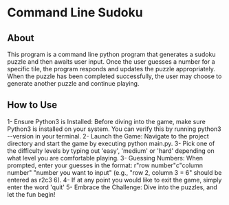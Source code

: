 # Command Line Sudoku

## About
This program is a command line python program that generates a sudoku puzzle and then awaits user input. Once the user guesses a number for a specific tile, the program responds and updates the puzzle appropriately. When the puzzle has been completed successfully, the user may choose to generate another puzzle and continue playing.

## How to Use
1- Ensure Python3 is Installed: Before diving into the game, make sure Python3 is installed on your system. You can verify this by running python3 --version in your terminal.
2- Launch the Game: Navigate to the project directory and start the game by executing python main.py.
3- Pick one of the difficulty levels by typing out 'easy', 'medium' or 'hard' depending on what level you are comfortable playing.
3- Guessing Numbers: When prompted, enter your guesses in the format: r"row number"c"column number" "number you want to input" (e.g., "row 2, column 3 = 6" should be entered as r2c3 6).
4- If at any point you would like to exit the game, simply enter the word 'quit'
5- Embrace the Challenge: Dive into the puzzles, and let the fun begin!
